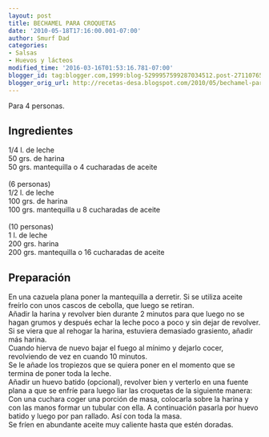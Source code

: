 ```yaml
---
layout: post
title: BECHAMEL PARA CROQUETAS
date: '2010-05-18T17:16:00.001-07:00'
author: Smurf Dad
categories:
- Salsas
- Huevos y lácteos
modified_time: '2016-03-16T01:53:16.781-07:00'
blogger_id: tag:blogger.com,1999:blog-5299957599287034512.post-2711076510227713197
blogger_orig_url: http://recetas-desa.blogspot.com/2010/05/bechamel-para-croquetas.html
---
```


Para 4 personas.<br><h2>Ingredientes</h2><p>1/4 l. de leche<br/>50 grs. de harina<br/>50 grs. mantequilla o 4 cucharadas de aceite<br/><br/>(6 personas)<br/>1/2 l. de leche<br/>100 grs. de harina<br/>100 grs. mantequilla u 8 cucharadas de aceite<br/><br/>(10 personas)<br/>1 l. de leche<br/>200 grs. harina<br/>200 grs. mantequilla o 16 cucharadas de aceite</p><h2>Preparaci&oacute;n</h2><p>En una cazuela plana poner la mantequilla a derretir. Si se utiliza aceite fre&iacute;rlo con unos cascos de cebolla, que luego se retiran.<br/>A&ntilde;adir la harina y revolver bien durante 2 minutos para que luego no se hagan grumos y despu&eacute;s echar la leche poco a poco y sin dejar de revolver. Si se viera que al rehogar la harina, estuviera demasiado grasiento, a&ntilde;adir m&aacute;s harina.<br/>Cuando hierva de nuevo bajar el fuego al m&iacute;nimo y dejarlo cocer, revolviendo de vez en cuando 10 minutos.<br/>Se le a&ntilde;ade los tropiezos que se quiera poner en el momento que se termina de poner toda la leche.<br/>A&ntilde;adir un huevo batido (opcional), revolver bien y verterlo en una fuente plana a que se enfr&iacute;e para luego liar las croquetas de la siguiente manera:<br/>Con una cuchara coger una porci&oacute;n de masa, colocarla sobre la harina y con las manos formar un tubular con ella. A continuaci&oacute;n pasarla por huevo batido y luego por pan rallado. As&iacute; con toda la masa.<br/>Se fr&iacute;en en abundante aceite muy caliente hasta que est&eacute;n doradas.</p><br>